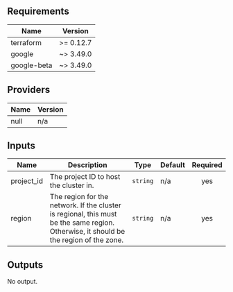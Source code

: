 ## Requirements

| Name | Version |
|------|---------|
| terraform | >= 0.12.7 |
| google | ~> 3.49.0 |
| google-beta | ~> 3.49.0 |

## Providers

| Name | Version |
|------|---------|
| null | n/a |

## Inputs

| Name | Description | Type | Default | Required |
|------|-------------|------|---------|:--------:|
| project\_id | The project ID to host the cluster in. | `string` | n/a | yes |
| region | The region for the network. If the cluster is regional, this must be the same region. Otherwise, it should be the region of the zone. | `string` | n/a | yes |

## Outputs

No output.
